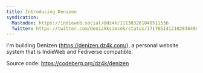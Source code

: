 ```yaml
---
title: Introducing Denizen
syndication:
  Mastodon: https://indieweb.social/@dz4k/111303261040511536
  Twitter: https://twitter.com/DenizAksimsek/status/1717651412102836490
---
```


I'm building Denizen (<https://denizen.dz4k.com/>), a personal website system that is IndieWeb and Fediverse compatible.

Source code: <https://codeberg.org/dz4k/denizen>
